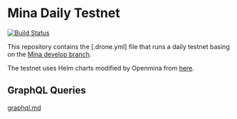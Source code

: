# Mina Daily Testnet

[![Build Status](https://ci.openmina.com/api/badges/openmina/mina-daily-testnet/status.svg)](https://ci.openmina.com/openmina/mina-daily-testnet)

This repository contains the [.drone.yml] file that runs a daily testnet basing on the [Mina develop branch](https://github.com/MinaProtocol/mina/tree/develop).

The testnet uses Helm charts modified by Openmina from [here](https://github.com/openmina/mina/tree/openmina-legacy-snark-workers/helm).

## GraphQL Queries

[graphql.md](graphql.md)
